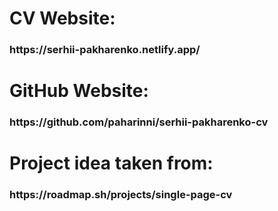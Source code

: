 <h1>CV Website:</h1>
<h3>https://serhii-pakharenko.netlify.app/</h3>

<h1>GitHub Website:</h1>
<h3>https://github.com/paharinni/serhii-pakharenko-cv</h3>

<h1>Project idea taken from:</h1>
<h3>https://roadmap.sh/projects/single-page-cv</h3>
